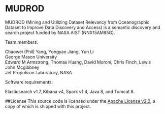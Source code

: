 # MUDROD

MUDROD (Mining and Utilizing Dataset Relevancy from Oceanographic Dataset to Improve Data Discovery and Access) is a semantic discovery and search project funded by NASA AIST (NNX15AM85G).

Team members:

Chaowei (Phil) Yang, Yongyao Jiang, Yun Li<br/>George Mason University<br/>
Edward M Armstrong, Thomas Huang, David Moroni, Chris Finch, Lewis John Mcgibbney<br/>Jet Propulsion Laboratory, NASA

Software requirements: 

Elasticsearch v1.7, Kibana v4, Spark v1.4, Java 8, and Tomcat 8.

##License
This source code is licensed under the [Apache License v2.0](http://www.apache.org/licenses/LICENSE-2.0), a
copy of which is shipped with this project.

